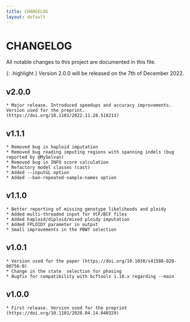 ```yaml
---
title: CHANGELOG
layout: default
---
```


# CHANGELOG

All notable changes to this project are documented in this file.

{: .highlight }
Version 2.0.0 will be released on the 7th of December 2022.

## v2.0.0
	* Major release. Introduced speedups and accuracy improvements. Version used for the preprint. (https://doi.org/10.1101/2022.11.28.518213)

## v1.1.1
	* Removed bug in haploid imputation
	* Removed bug reading imputing regions with spanning indels (bug reported by @MySelvan)
	* Removed bug in INFO score calculation
	* Refactory model classes (cast)
	* Added --inputGL option
	* Added --ban-repeated-sample-names option

## v1.1.0
	* Better reporting of missing genotype likelihoods and ploidy
	* Added multi-threaded input for VCF/BCF files
	* Added haploid/diploid/mixed ploidy imputation
	* Added FPLOIDY parameter in output
	* Small improvements in the PBWT selection

## v1.0.1
	* Version used for the paper (https://doi.org/10.1038/s41588-020-00756-0)
	* Change in the state  selection for phasing
	* Bugfix for compatibility with bcftools 1.10.x regarding --main

## v1.0.0
	* First release. Version used for the preprint (https://doi.org/10.1101/2020.04.14.040329)
